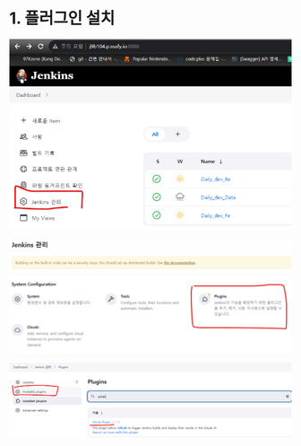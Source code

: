 # 1. 플러그인 설치

![Untitled](image1/Untitled.png)

![Untitled](image1/Untitled%201.png)

![Untitled](image1/Untitled%202.png)